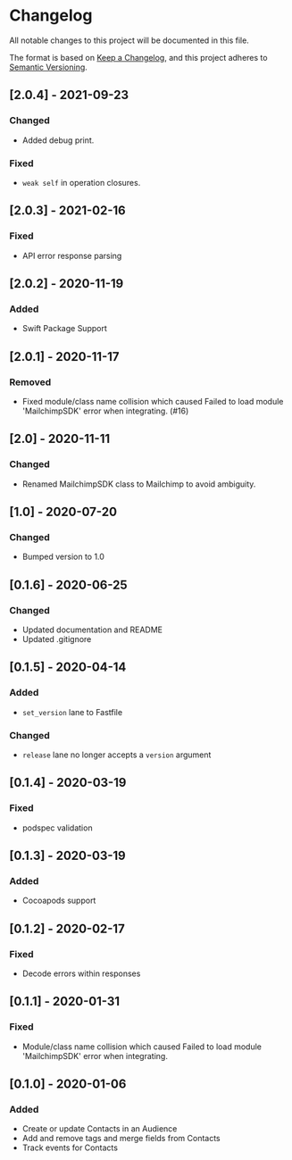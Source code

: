 # Changelog
All notable changes to this project will be documented in this file.

The format is based on [Keep a Changelog](https://keepachangelog.com/en/1.0.0/),
and this project adheres to [Semantic Versioning](https://semver.org/spec/v2.0.0.html).

## [2.0.4] - 2021-09-23
### Changed
- Added debug print.

### Fixed
- `weak self` in operation closures.

## [2.0.3] - 2021-02-16
### Fixed
- API error response parsing

## [2.0.2] - 2020-11-19
### Added
- Swift Package Support

## [2.0.1] - 2020-11-17
### Removed
- Fixed module/class name collision which caused Failed to load module 'MailchimpSDK' error when integrating. (#16)

## [2.0] - 2020-11-11
### Changed
- Renamed MailchimpSDK class to Mailchimp to avoid ambiguity.

## [1.0] - 2020-07-20
### Changed
- Bumped version to 1.0

## [0.1.6] - 2020-06-25
### Changed
- Updated documentation and README
- Updated .gitignore

## [0.1.5] - 2020-04-14
### Added
- `set_version` lane to Fastfile

### Changed
- `release` lane no longer accepts a `version` argument

## [0.1.4] - 2020-03-19
### Fixed
- podspec validation

## [0.1.3] - 2020-03-19
### Added
- Cocoapods support

## [0.1.2] - 2020-02-17
### Fixed
- Decode errors within responses

## [0.1.1] - 2020-01-31
### Fixed
- Module/class name collision which caused Failed to load module 'MailchimpSDK' error when integrating.

## [0.1.0] - 2020-01-06
### Added
- Create or update Contacts in an Audience
- Add and remove tags and merge fields from Contacts
- Track events for Contacts
